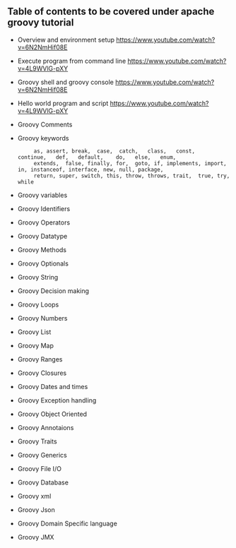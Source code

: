 ## Table of contents to be covered under apache groovy tutorial

* Overview and environment setup
https://www.youtube.com/watch?v=6N2NmHif08E	
* Execute program from command line
https://www.youtube.com/watch?v=4L9WVlG-pXY
* Groovy shell and groovy console
https://www.youtube.com/watch?v=6N2NmHif08E
* Hello world program and script
https://www.youtube.com/watch?v=4L9WVlG-pXY
* Groovy Comments
* Groovy keywords

           as, assert, break,  case,  catch,   class,   const,   continue,   def,   default,    do,   else,   enum,   
           extends,  false, finally, for,  goto, if, implements, import, in, instanceof, interface, new, null, package,
           return, super, switch, this, throw, throws, trait,  true, try, while
* Groovy variables

* Groovy Identifiers
* Groovy Operators
* Groovy Datatype
* Groovy Methods
* Groovy Optionals
* Groovy String
* Groovy Decision making
* Groovy Loops
* Groovy Numbers
* Groovy List
* Groovy Map
* Groovy Ranges
* Groovy Closures
* Groovy Dates and times
* Groovy Exception handling
* Groovy Object Oriented
* Groovy Annotaions
* Groovy Traits
* Groovy Generics
* Groovy File I/O
* Groovy Database
* Groovy xml
* Groovy Json
* Groovy Domain Specific language
* Groovy JMX
